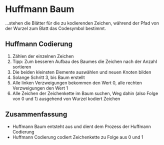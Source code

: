 # Huffmann Baum

...stehen die Blätter für die zu kodierenden Zeichen, während der Pfad von der Wurzel zum Blatt das Codesymbol bestimmt.

## Huffmann Codierung

1. Zählen der einzelnen Zeichen
2. Tipp: Zum besseren Aufbau des Baumes die Zeichen nach der Anzahl sortieren
3. Die beiden kleinsten Elemente auswählen und neuen Knoten bilden
4. Solange Schritt 3, bis Baum erstellt
5. Alle linken Verzweigungen bekommen den Wert 0, alle rechten Verzweigungen den Wert 1
6. Alle Zeichen der Zeichenkette im Baum suchen, Weg dahin (also Folge von 0 und 1) ausgehend von Wurzel kodiert Zeichen

## Zusammenfassung

- Huffmann Baum entsteht aus und dient dem Prozess der Huffmann Codierung
- Huffmann Codierung codiert Zeichenkette zu Folge aus 0 und 1
